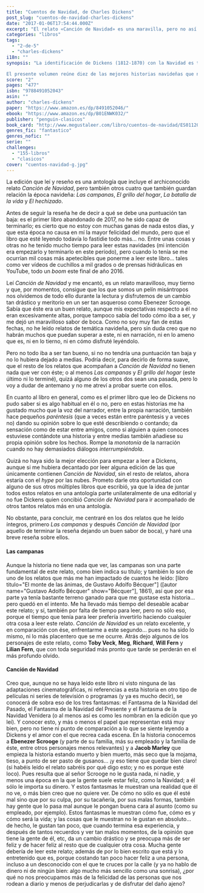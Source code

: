 ```yaml
---
title: "Cuentos de Navidad, de Charles Dickens"
post_slug: "cuentos-de-navidad-charles-dickens"
date: "2017-01-06T17:54:44.000Z"
excerpt: "El relato «Canción de Navidad» es una maravilla, pero no así el resto de relatos que forman esta antología. Creo que no ha sido una buena idea iniciarme con Dickens con esta antología. Primer libro abandonado de 2017."
categories: "libros"
tags: 
  - "2-de-5"
  - "charles-dickens"
i18n: ""
synopsis: "La identificación de Dickens (1812-1870) con la Navidad es tal que en alguna ocasión se ha llegado a decir que Dickens inventó la Navidad tal y como la imaginamos hoy, e incluso que Dickens es la Navidad.

El presente volumen reúne diez de las mejores historias navideñas que nos dejó. La mayoría son relatos puramente dickensianos, para leer o escuchar al amor de la chimenea: cementerios lúgubres, colegios pobres, la vida del Londres victoriano y algunas sorprendentes aventuras en mares atestados de piratas. Todos con el toque exacto de humor irónico, fantasía, felicidad doméstica y el destino que trata a cada uno según merece."
score: "2"
pages: "477"
isbn: "9788491052043"
asin: ""
author: "charles-dickens"
paper: "https://www.amazon.es/dp/8491052046/"
ebook: "https://www.amazon.es/dp/B01ENWK032/"
publisher: "penguin-clasicos"
book_card: "http://www.megustaleer.com/libro/cuentos-de-navidad/ES0112082"
genres_fic: "fantastico"
genres_nofic: ""
serie: ""
challenges: 
  - "155-libros"
  - "clasicos"
cover: "cuentos-navidad-g.jpg"
---
```


La edición que leí y reseño es una antología que incluye el archiconocido relato _Canción de Navidad_, pero también otros cuatro que también guardan relación la época navideña: _Las campanas_, _El grillo del hogar_, _La batalla de la vida_ y _El hechizado_.

Antes de seguir la reseña he de decir a qué se debe una puntuación tan baja: es el primer libro abandonado de 2017, no he sido capaz de terminarlo; es cierto que no estoy con muchas ganas de nada estos días, y que esta época no causa en mí la mayor felicidad del mundo, pero que el libro que esté leyendo todavía lo fastidie todo más… no. Entre unas cosas y otras no he tenido mucho tiempo para leer estas navidades (mi intención era empezarlo y terminarlo en este período), pero cuando lo tenía se me ocurrían mil cosas más apetecibles que ponerme a leer este libro… tales como ver vídeos de cuchillos a mil grados o de prensas hidráulicas en YouTube, todo un _boom_ este final de año 2016.

Leí _Canción de Navidad_ y me encantó, es un relato maravilloso, muy tierno y que, por momentos, consigue que los que somos un pelín misántropos nos olvidemos de todo ello durante la lectura y disfrutemos de un cambio tan drástico y meritorio en un ser tan asqueroso como Ebenezer Scrooge. Sabía que éste era un buen relato, aunque mis expectativas respecto a él no eran excesivamente altas, porque tampoco sabía del todo cómo iba a ser, y me dejó un maravilloso sabor de boca. Como no soy muy fan de estas fechas, no he leído relatos de temática navideña, pero sin duda creo que no habrán muchos que puedan superar a este, ni en narración, ni en lo ameno que es, ni en lo tierno, ni en cómo disfruté leyéndolo.

Pero no todo iba a ser tan bueno, si no no tendría una puntuación tan baja y no lo hubiera dejado a medias. Podría decir, para decirlo de forma suave, que el resto de los relatos que acompañan a _Canción de Navidad_ no tienen nada que ver con éste; o al menos _Las campanas_ y _El grillo del hogar_ (este último ni lo terminé), quizá alguno de los otros dos sean una pasada, pero lo voy a dudar de antemano y no me atreví a probar suerte con ellos.

En cuanto al libro en general, como es el primer libro que leo de Dickens no pudo saber si es algo habitual en él o no, pero en estas historias me ha gustado mucho que la voz del narrador, entre la propia narración, también hace pequeños _paréntesis_ (que a veces están entre paréntesis y a veces no) dando su opinión sobre lo que esté describiendo o contando; da sensación como de estar entre amigos, como si alguien a quien conoces estuviese contándote una historia y entre medias también añadiese su propia opinión sobre los hechos. Rompe la _monotonía_ de la narración cuando no hay demasiados diálogos _interrumpiéndola_.

Quizá no haya sido la mejor elección para empezar a leer a Dickens, aunque si me hubiera decantado por leer alguna edición de las que únicamente contienen _Canción de Navidad_, sin el resto de relatos, ahora estaría con el _hype_ por las nubes. Prometo darle otra oportunidad con alguno de sus otros múltiples libros que escribió, ya que la idea de juntar todos estos relatos en una antología parte unilateralmente de una editorial y no fue Dickens quien concibió _Canción de Navidad_ para ir acompañado de otros tantos relatos más en una antología.

No obstante, para concluir, me centraré en los dos relatos que he leído íntegros, primero _Las campanas_ y después _Canción de Navidad_ (por aquello de terminar la reseña dejando un buen sabor de boca), y haré una breve reseña sobre ellos.

#### Las campanas

Aunque la historia no tiene nada que ver, las campanas son una parte fundamental de este relato, como bien indica su título; y también lo son de uno de los relatos que más me han impactado de cuantos he leído: \[libro titulo="El monte de las ánimas, de Gustavo Adolfo Bécquer"\] (\[autor name="Gustavo Adolfo Bécquer" show="Bécquer"\], 1861), así que por esa parte ya tenía bastante terreno ganado para que me gustase esta historia… pero quedó en el intento. Me ha llevado más tiempo del deseable acabar este relato; y sí, también por falta de tiempo para leer, pero no sólo eso, porque el tiempo que tenía para leer prefería invertirlo haciendo cualquier otra cosa a leer este relato. _Canción de Navidad_ es un relato excelente, y en comparación con ése, enfrentarme a este segundo… pues no ha sido lo mismo, ni lo más placentero que se me ocurre. Atrás dejo algunos de los personajes de este relato, como **Toby Veck**, **Meg**, **Richard**, **Will Fern** y **Lilian Fern**, que con toda seguridad más pronto que tarde se perderán en el más profundo olvido.

#### Canción de Navidad

Creo que, aunque no se haya leído este libro ni visto ninguna de las adaptaciones cinematográficas, ni referencias a esta historia en otro tipo de películas ni series de televisión o programas (y ya es mucho decir), se conocerá de sobra eso de los tres fantasmas: el Fantasma de la Navidad del Pasado, el Fantasma de la Navidad del Presente y el Fantasma de la Navidad Venidera (o al menos así es como les nombran en la edición que yo leí). Y conocer esto, y más o menos el papel que representan está muy bien, pero no tiene ni punto de comparación a lo que se siente leyendo a Dickens y el amor con el que recrea cada escena. En la historia conocemos a **Ebenezer Scrooge** (y parte de su familia, más su empleado y la familia de éste, entre otros personajes menos relevantes) y a **Jacob Marley** que empieza la historia estando muerto y bien muerto, más seco que la mojama, tieso, a punto de ser pasto de gusanos… ¡y eso tiene que quedar bien claro! (si habéis leído el relato sabréis por qué digo esto; y no es porque esté loco). Pues resulta que al señor Scrooge no le gusta nada, ni nadie, y menos una época en la que la gente suele estar feliz, como la Navidad; a él sólo le importa su dinero. Y estos fantasmas le muestran una realidad que él no ve, o más bien creo que no quiere ver. De cómo no sólo es que él esté mal sino que por su culpa, por su tacañería, por sus malas formas, también hay gente que lo pasa mal aunque le pongan buena cara al asunto (como su empleado, por ejemplo). Estos fantasmas le muestran cómo fue, cómo es y cómo será la vida; y las cosas que le muestran no le gustan en absoluto… de hecho, le gustan tan poco, que cuando termina esa experiencia, y después de tantos recuerdos y ver tan malos momentos, de la opinión que tiene la gente de él, etc, da un cambio drástico y se preocupa más de ser feliz y de hacer feliz al resto que de cualquier otra cosa. Mucha gente debería de leer este relato; además de por lo bien escrito que está y lo entretenido que es, porque costando tan poco hacer feliz a una persona, incluso a un desconocido con el que te cruces por la calle (y ya no hablo de dinero ni de ningún bien: algo mucho más sencillo como una sonrisa), ¿por qué no nos preocupamos más de la felicidad de las personas que nos rodean a diario y menos de perjudicarlas y de disfrutar del daño ajeno?
